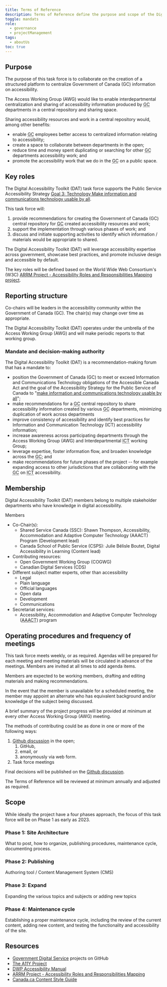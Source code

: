 ```yaml
---
title: Terms of Reference
description: Terms of Reference define the purpose and scope of the Digital Accessibility Toolkit project. It includes information regarding the structures of a project, key roles, membership, meeting, and more.
toggle: mandats
role:
  - governance
  - projectManagement
tags:
  - aboutUs
toc: true
---
```


## Purpose

The purpose of this task force is to collaborate on the creation of a structured platform to centralize Government of Canada (<abbr>GC</abbr>) information on accessibility.

The Access Working Group (<abbr>AWG</abbr>) would like to enable interdepartmental centralization and sharing of accessibility information produced by <abbr title="Government of Canada">GC</abbr> departments in a central repository and sharing space.

Sharing accessibility resources and work in a central repository would, among other benefits:

- enable <abbr title="Government of Canada">GC</abbr> employees better access to centralized information relating to accessibility;
- create a space to collaborate between departments in the open;
- reduce time and money spent duplicating or searching for other <abbr title="Government of Canada">GC</abbr> departments accessibility work; and
- promote the accessibility work that we do in the <abbr title="Government of Canada">GC</abbr> on a public space.

## Key roles

The Digital Accessibility Toolkit (<abbr>DAT</abbr>) task force supports the Public Service Accessibility Strategy [Goal 3: Technology Make information and communications technology usable by all](https://www.canada.ca/en/government/publicservice/wellness-inclusion-diversity-public-service/diversity-inclusion-public-service/accessibility-public-service/accessibility-strategy-public-service-toc/accessibility-strategy-public-service-technology.html).

This task force will:

1. provide recommendations for creating the Government of Canada (<abbr>GC</abbr>) central repository for <abbr title="Government of Canada">GC</abbr> created accessibility resources and work;
2. support the implementation through various phases of work; and
3. discuss and initiate supporting activities to identify which information / materials would be appropriate to shared.

The Digital Accessibility Toolkit (<abbr>DAT</abbr>) will leverage accessibility expertise across government, showcase best practices, and promote inclusive design and accessible by default.

The key roles will be defined based on the World Wide Web Consortium's (<abbr>W3C</abbr>) [<abbr>ARRM</abbr> Project - Accessibility Roles and Responsibilities Mapping project](https://www.w3.org/WAI/EO/wiki/ARRM_Project_-_Accessibility_Roles_and_Responsibilities_Mapping).

## Reporting structure

Co-chairs will be leaders in the accessibility community within the Government of Canada (<abbr>GC</abbr>). The chair(s) may change over time as appropriate.

The Digital Accessibility Toolkit (<abbr>DAT</abbr>) operates under the umbrella of the Access Working Group (<abbr>AWG</abbr>) and will make periodic reports to that working group.

### Mandate and decision-making authority

The Digital Accessibility Toolkit (<abbr>DAT</abbr>) is a recommendation-making forum that has a mandate to:

- position the Government of Canada (<abbr>GC</abbr>) to meet or exceed Information and Communications Technology obligations of the Accessible Canada Act and the goal of the Accessibility Strategy for the Public Service of Canada to "[make information and communications technology usable by all](https://www.canada.ca/en/government/publicservice/wellness-inclusion-diversity-public-service/diversity-inclusion-public-service/accessibility-public-service/accessibility-strategy-public-service-toc/accessibility-strategy-public-service-technology.html)";
- make recommendations for a <abbr title="Government of Canada">GC</abbr> central repository to share accessibility information created by various <abbr title="Government of Canada">GC</abbr> departments, minimizing duplication of work across departments
- improve consistency of accessibility and identify best practices for Information and Communication Technology (<abbr>ICT</abbr>) accessibility information;
- increase awareness across participating departments through the Access Working Group (<abbr>AWG</abbr>) and Interdepartmental <abbr title="Information and Communication Technology">ICT</abbr> working Group;
- leverage expertise, foster information flow, and broaden knowledge across the <abbr title="Government of Canada">GC</abbr>; and
- make recommendations for future phases of the project -- for example expanding access to other jurisdictions that are collaborating with the <abbr title="Government of Canada">GC</abbr> on <abbr title="Information and Communication Technology">ICT</abbr> accessibility.

## Membership

Digital Accessibility Toolkit (<abbr>DAT</abbr>) members belong to multiple stakeholder departments who have knowledge in digital accessibility.

Members

- Co-Chair(s):
  - Shared Service Canada (<abbr>SSC</abbr>): Shawn Thompson, Accessibility, Accommodation and Adaptive Computer Technology (<abbr>AAACT</abbr>) Program (Development lead)
  - Canada School of Public Service (<abbr>CSPS</abbr>): Julie Bélisle Boutet, Digital Accessibility in Learning (Content lead)
- Contributing resources:
  - Open Government Working Group (<abbr>COGWG</abbr>) 
  - Canadian Digital Services (<abbr>CDS</abbr>)
- Different subject matter experts, other than accessibility
  - Legal
  - Plain language
  - Official languages
  - Open data
  - Development
  - Communications
- Secretariat services:
  - Accessibility, Accommodation and Adaptive Computer Technology (<abbr title="Accessibility, Accommodations and Adaptive Computer Technology">AAACT</abbr>) program

## Operating procedures and frequency of meetings

This task force meets weekly, or as required. Agendas will be prepared for each meeting and meeting materials will be circulated in advance of the meetings. Members are invited at all times to add agenda items.

Members are expected to be working members, drafting and editing materials and making recommendations.

In the event that the member is unavailable for a scheduled meeting, the member may appoint an alternate who has equivalent background and/or knowledge of the subject being discussed.

A brief summary of the project progress will be provided at minimum at every other Access Working Group (<abbr>AWG</abbr>) meeting.

The methods of contributing could be as done in one or more of the following ways:

1. [Github discussion](https://github.com/gc-da11yn/gc-da11yn.github.io/discussions) in the open;
    1. GitHub,
    2. email, or
    3. anonymously via web form.
2. Task force meetings

Final decisions will be published on the [Github discussion](https://github.com/gc-da11yn/gc-da11yn.github.io/discussions).

The Terms of Reference will be reviewed at minimum annually and adjusted as required.

## Scope

While ideally the project have a four phases approach, the focus of this task force will be on Phase 1 as early as 2023.

### Phase 1: Site Architecture

What to post, how to organize, publishing procedures, maintenance cycle, documenting process.

### Phase 2: Publishing

Authoring tool / Content Management System (<abbr>CMS</abbr>)

### Phase 3: Expand

Expanding the various topics and subjects or adding new topics

### Phase 4: Maintenance cycle

Establishing a proper maintenance cycle, including the review of the current content, adding new content, and testing the functionality and accessibility of the site.

## Resources

- [Government Digital Service](https://github.com/alphagov) projects on GitHub
- [The A11Y Project](https://www.a11yproject.com/)
- [DWP Accessibility Manual](https://accessibility-manual.dwp.gov.uk/)
- [ARRM Project - Accessibility Roles and Responsibilities Mapping](https://www.w3.org/WAI/EO/wiki/ARRM_Project_-_Accessibility_Roles_and_Responsibilities_Mapping)
- [Canada.ca Content Style Guide](https://www.canada.ca/en/treasury-board-secretariat/services/government-communications/canada-content-style-guide.html)
